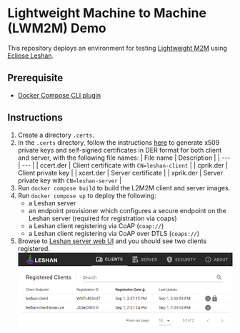 # Lightweight Machine to Machine (LWM2M) Demo

This repository deploys an environment for testing [Lightweight M2M](https://omaspecworks.org/what-is-oma-specworks/iot/lightweight-m2m-lwm2m/) using [Eclipse Leshan](https://github.com/eclipse/leshan).

## Prerequisite

- [Docker Compose CLI plugin](https://docs.docker.com/compose/install/compose-plugin/)

## Instructions

1. Create a directory `.certs`.
1. In the `.certs` directory, follow the instructions [here](https://github.com/eclipse/leshan/wiki/Credential-files-format#using-openssl-to-create-self-signed-certificat) to generate x509 private keys and self-signed certificates in DER format for both client and server, with the following file names:
    | File name | Description |
    | --- | --- |
    | ccert.der | Client certificate with `CN=leshan-client` |
    | cprik.der | Client private key |
    | xcert.der | Server certificate |
    | xprik.der | Server private key with `CN=leshan-server` |
1. Run `docker compose build` to build the L2M2M client and server images.
1. Run `docker compose up` to deploy the following:
    - a Leshan server
    - an endpoint provisioner which configures a secure endpoint on the Leshan server (required for registration via coaps)
    - a Leshan client registering via CoAP (`coap://`)
    - a Leshan client registering via CoAP over DTLS (`coaps://`)
1. Browse to [Leshan server web UI](http://localhost:8080) and you should see two clients registered.
    ![web-ui](./docs/img/leshan-web.png)